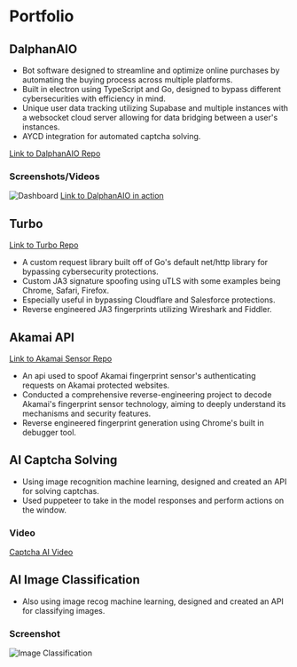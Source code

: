 # Portfolio

## DalphanAIO
- Bot software designed to streamline and optimize online purchases by automating the buying process across multiple platforms.
- Built in electron using TypeScript and Go, designed to bypass different cybersecurities with efficiency in mind.
- Unique user data tracking utilizing Supabase and multiple instances with a websocket cloud server allowing for data bridging between a user's instances.
- AYCD integration for automated captcha solving.

[Link to DalphanAIO Repo](https://github.com/DalphanDev/DalphanAIO-Showcase)
### Screenshots/Videos
![Dashboard](https://i.imgur.com/Ecq1Uii.png)
[Link to DalphanAIO in action](https://www.linkedin.com/posts/thomas-allred-dev_automated-shopify-checkout-flow-with-user-activity-7122308708159606784-VTQf?utm_source=share&utm_medium=member_desktop)

## Turbo
[Link to Turbo Repo](https://github.com/DalphanDev/Turbo)
- A custom request library built off of Go's default net/http library for bypassing cybersecurity protections.
- Custom JA3 signature spoofing using uTLS with some examples being Chrome, Safari, Firefox.
- Especially useful in bypassing Cloudflare and Salesforce protections.
- Reverse engineered JA3 fingerprints utilizing Wireshark and Fiddler.

## Akamai API
[Link to Akamai Sensor Repo](https://github.com/DalphanDev/akamai-sensor)
- An api used to spoof Akamai fingerprint sensor's authenticating requests on Akamai protected websites.
- Conducted a comprehensive reverse-engineering project to decode Akamai's fingerprint sensor technology, aiming to deeply understand its mechanisms and security features.
- Reverse engineered fingerprint generation using Chrome's built in debugger tool.

## AI Captcha Solving
- Using image recognition machine learning, designed and created an API for solving captchas.
- Used puppeteer to take in the model responses and perform actions on the window.
### Video
[Captcha AI Video](https://www.linkedin.com/posts/thomas-allred-dev_ai-automated-hcaptcha-solving-activity-7122307101917360129-Pg9T?utm_source=share&utm_medium=member_desktop)
## AI Image Classification
- Also using image recog machine learning, designed and created an API for classifying images.
### Screenshot
![Image Classification](https://i.imgur.com/NHyA9dY.png)
